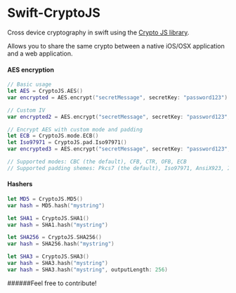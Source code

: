 # Swift-CryptoJS
Cross device cryptography in swift using the [Crypto JS library](https://code.google.com/p/crypto-js/).

Allows you to share the same crypto between a native iOS/OSX application and a web application.

#### AES encryption

```swift
// Basic usage
let AES = CryptoJS.AES()
var encrypted = AES.encrypt("secretMessage", secretKey: "password123")

// Custom IV
var encrypted2 = AES.encrypt("secretMessage", secretKey: "password123", options:["iv":123])

// Encrypt AES with custom mode and padding
let ECB = CryptoJS.mode.ECB()
let Iso97971 = CryptoJS.pad.Iso97971()
var encrypted3 = AES.encrypt("secretMessage", secretKey: "password123", options:[ "mode": CryptoJS.mode().ECB, "padding": CryptoJS.pad().Iso97971 ])

// Supported modes: CBC (the default), CFB, CTR, OFB, ECB
// Supported padding shemes: Pkcs7 (the default), Iso97971, AnsiX923, Iso10126, ZeroPadding, NoPadding
```

#### Hashers

```swift
let MD5 = CryptoJS.MD5()
var hash = MD5.hash("mystring")

let SHA1 = CryptoJS.SHA1()
var hash = SHA1.hash("mystring")

let SHA256 = CryptoJS.SHA256()
var hash = SHA256.hash("mystring")

let SHA3 = CryptoJS.SHA3()
var hash = SHA3.hash("mystring")
var hash = SHA3.hash("mystring", outputLength: 256)
```

######Feel free to contribute!
